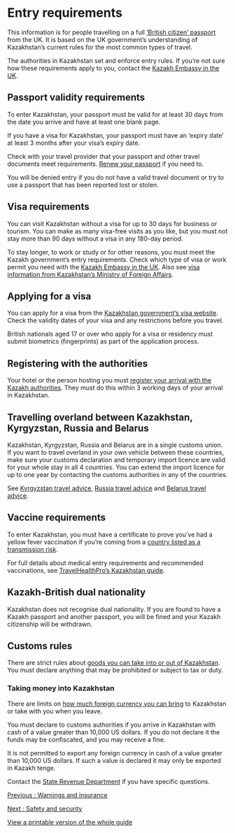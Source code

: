 # Entry requirements

This information is for people travelling on a full [‘British citizen’ passport](https://www.gov.uk/types-of-british-nationality) from the UK. It is based on the UK government’s understanding of Kazakhstan’s current rules for the most common types of travel.

The authorities in Kazakhstan set and enforce entry rules. If you’re not sure how these requirements apply to you, contact the [Kazakh Embassy in the UK](https://www.gov.kz/memleket/entities/mfa-london?lang=en).

## Passport validity requirements

To enter Kazakhstan, your passport must be valid for at least 30 days from the date you arrive and have at least one blank page.

If you have a visa for Kazakhstan, your passport must have an ‘expiry date’ at least 3 months after your visa’s expiry date.

Check with your travel provider that your passport and other travel documents meet requirements. [Renew your passport](https://www.gov.uk/renew-adult-passport/renew) if you need to.

You will be denied entry if you do not have a valid travel document or try to use a passport that has been reported lost or stolen.

## Visa requirements

You can visit Kazakhstan without a visa for up to 30 days for business or tourism. You can make as many visa-free visits as you like, but you must not stay more than 90 days without a visa in any 180-day period.

To stay longer, to work or study or for other reasons, you must meet the Kazakh government’s entry requirements. Check which type of visa or work permit you need with the [Kazakh Embassy in the UK](https://www.gov.kz/memleket/entities/mfa-london?lang=en). Also see [visa information from Kazakhstan’s Ministry of Foreign Affairs](https://www.gov.kz/memleket/entities/mfa/activities/3053?lang=en&parentId=3051).

## Applying for a visa

You can apply for a visa from the [Kazakhstan government’s visa website](https://vmp.gov.kz/en/). Check the validity dates of your visa and any restrictions before you travel.

British nationals aged 17 or over who apply for a visa or residency must submit biometrics (fingerprints) as part of the application process.

## Registering with the authorities

Your hotel or the person hosting you must [register your arrival with the Kazakh authorities](https://vmp.gov.kz/en/services/notice-service). They must do this within 3 working days of your arrival in Kazakhstan.

## Travelling overland between Kazakhstan, Kyrgyzstan, Russia and Belarus

Kazakhstan, Kyrgyzstan, Russia and Belarus are in a single customs union. If you want to travel overland in your own vehicle between these countries, make sure your customs declaration and temporary import licence are valid for your whole stay in all 4 countries. You can extend the import licence for up to one year by contacting the customs authorities in any of the countries.

See [Kyrgyzstan travel advice](https://www.gov.uk/foreign-travel-advice/kyrgyzstan), [Russia travel advice](https://www.gov.uk/foreign-travel-advice/russia) and [Belarus travel advice](https://www.gov.uk/foreign-travel-advice/belarus).

## Vaccine requirements

To enter Kazakhstan, you must have a certificate to prove you’ve had a yellow fever vaccination if you’re coming from a [country listed as a transmission risk](https://nathnacyfzone.org.uk/factsheet/65/countries-with-risk-of-yellow-fever-transmission).

For full details about medical entry requirements and recommended vaccinations, see [TravelHealthPro’s Kazakhstan guide](https://travelhealthpro.org.uk/country/116/kazakhstan#Vaccine_Recommendations).

## Kazakh-British dual nationality

Kazakhstan does not recognise dual nationality. If you are found to have a Kazakh passport and another passport, you will be fined and your Kazakh citizenship will be withdrawn.

## Customs rules

There are strict rules about [goods you can take into or out of Kazakhstan](https://egov.kz/cms/en/articles/customs/rules-for-importing-goods). You must declare anything that may be prohibited or subject to tax or duty.

### Taking money into Kazakhstan

There are limits on [how much foreign currency you can bring](https://egov.kz/cms/en/articles/customs/rules-for-importing-goods) to Kazakhstan or take with you when you leave.

You must declare to customs authorities if you arrive in Kazakhstan with cash of a value greater than 10,000 US dollars. If you do not declare it the funds may be confiscated, and you may receive a fine.

It is not permitted to export any foreign currency in cash of a value greater than 10,000 US dollars. If such a value is declared it may only be exported in Kazakh tenge.

Contact the [State Revenue Department](https://kgd.gov.kz/en/node/66966) if you have specific questions.

[Previous
:
Warnings and insurance](/foreign-travel-advice/kazakhstan)

[Next
:
Safety and security](/foreign-travel-advice/kazakhstan/safety-and-security)

[View a printable version of the whole guide](/foreign-travel-advice/kazakhstan/print)